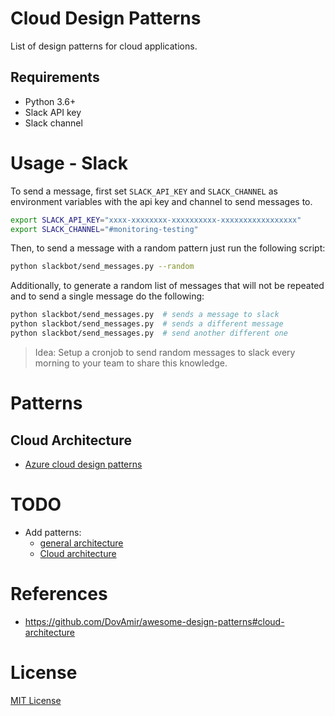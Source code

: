 # Cloud Design Patterns

List of design patterns for cloud applications.

## Requirements

- Python 3.6+
- Slack API key
- Slack channel

# Usage - Slack

To send a message, first set `SLACK_API_KEY` and `SLACK_CHANNEL` as environment variables with the api key and channel to send messages to.

```bash
export SLACK_API_KEY="xxxx-xxxxxxxx-xxxxxxxxxx-xxxxxxxxxxxxxxxxx"
export SLACK_CHANNEL="#monitoring-testing"
```

Then, to send a message with a random pattern just run the following script:

```bash
python slackbot/send_messages.py --random
```

Additionally, to generate a random list of messages that will not be repeated and to send a single message do the following:

```bash
python slackbot/send_messages.py  # sends a message to slack
python slackbot/send_messages.py  # sends a different message
python slackbot/send_messages.py  # send another different one
```

> Idea: Setup a cronjob to send random messages to slack every morning to your team to share this knowledge.

# Patterns

## Cloud Architecture

- [Azure cloud design patterns](cloud_design_patterns/README.md)

# TODO

- Add patterns:
    - [general architecture](https://github.com/DovAmir/awesome-design-patterns#general-architecture)
    - [Cloud architecture](https://github.com/DovAmir/awesome-design-patterns#cloud-architecture)

# References

- https://github.com/DovAmir/awesome-design-patterns#cloud-architecture

# License

[MIT License](LICENSE)
